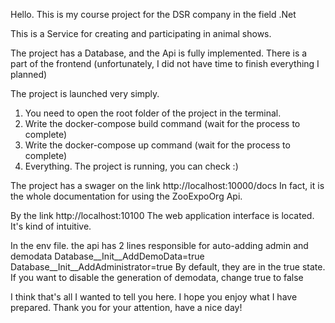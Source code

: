 Hello. This is my course project for the DSR company in the field .Net

This is a Service for creating and participating in animal shows.

The project has a Database, and the Api is fully implemented. There is a part of the frontend (unfortunately, I did not have time to finish everything I planned)

The project is launched very simply. 
1) You need to open the root folder of the project in the terminal.
2) Write the docker-compose build command (wait for the process to complete)
3) Write the docker-compose up command (wait for the process to complete)
4) Everything. The project is running, you can check :)

The project has a swager on the link http://localhost:10000/docs In fact, it is the whole documentation for using the ZooExpoOrg Api.

By the link http://localhost:10100 The web application interface is located. It's kind of intuitive.

In the env file. the api has 2 lines responsible for auto-adding admin and demodata
Database__Init__AddDemoData=true
Database__Init__AddAdministrator=true
By default, they are in the true state. If you want to disable the generation of demodata, change true to false

I think that's all I wanted to tell you here. I hope you enjoy what I have prepared.
Thank you for your attention, have a nice day!
